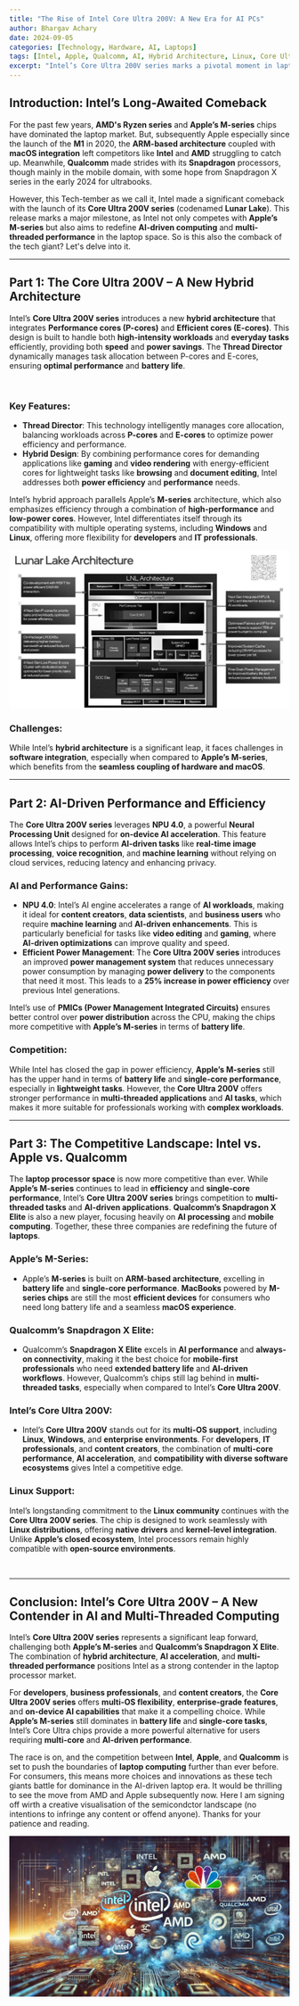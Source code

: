 ```yaml
---
title: "The Rise of Intel Core Ultra 200V: A New Era for AI PCs"
author: Bhargav Achary
date: 2024-09-05
categories: [Technology, Hardware, AI, Laptops]
tags: [Intel, Apple, Qualcomm, AI, Hybrid Architecture, Linux, Core Ultra 200V, Lunar Lake]
excerpt: "Intel’s Core Ultra 200V series marks a pivotal moment in laptop processing, competing directly with Apple’s M-series and Qualcomm’s Snapdragon X Elite. This article explores the hybrid architecture, AI-driven performance, and multi-threaded computing that define Intel's comeback."
---
```


## Introduction: Intel’s Long-Awaited Comeback

For the past few years, **AMD's Ryzen series** and **Apple’s M-series** chips have dominated the laptop market. But, subsequently Apple especially since the launch of the **M1** in 2020, the **ARM-based architecture** coupled with **macOS integration** left competitors like **Intel** and **AMD** struggling to catch up. Meanwhile, **Qualcomm** made strides with its **Snapdragon** processors, though mainly in the mobile domain, with some hope from Snapdragon X series in the early 2024 for ultrabooks.

However, this Tech-tember as we call it, Intel made a significant comeback with the launch of its **Core Ultra 200V series** (codenamed **Lunar Lake**). This release marks a major milestone, as Intel not only competes with **Apple’s M-series** but also aims to redefine **AI-driven computing** and **multi-threaded performance** in the laptop space. So is this also the comback of the tech giant? Let's delve into it.

---

## Part 1: The Core Ultra 200V – A New Hybrid Architecture

Intel’s **Core Ultra 200V series** introduces a new **hybrid architecture** that integrates **Performance cores (P-cores)** and **Efficient cores (E-cores)**. This design is built to handle both **high-intensity workloads** and **everyday tasks** efficiently, providing both **speed** and **power savings**. The **Thread Director** dynamically manages task allocation between P-cores and E-cores, ensuring **optimal performance** and **battery life**.

<img class="img-responsive" src="/images/posts/intel/intel_ai_pc.png" alt="">

### Key Features:
- **Thread Director**: This technology intelligently manages core allocation, balancing workloads across **P-cores** and **E-cores** to optimize power efficiency and performance.
- **Hybrid Design**: By combining performance cores for demanding applications like **gaming** and **video rendering** with energy-efficient cores for lightweight tasks like **browsing** and **document editing**, Intel addresses both **power efficiency** and **performance** needs.

Intel’s hybrid approach parallels Apple’s **M-series** architecture, which also emphasizes efficiency through a combination of **high-performance** and **low-power cores**. However, Intel differentiates itself through its compatibility with multiple operating systems, including **Windows** and **Linux**, offering more flexibility for **developers** and **IT professionals**.

<img class="img-responsive" src="/images/posts/intel/lunar_lake.png" alt="">

### Challenges:
While Intel’s **hybrid architecture** is a significant leap, it faces challenges in **software integration**, especially when compared to **Apple’s M-series**, which benefits from the **seamless coupling of hardware and macOS**.

---

## Part 2: AI-Driven Performance and Efficiency

The **Core Ultra 200V series** leverages **NPU 4.0**, a powerful **Neural Processing Unit** designed for **on-device AI acceleration**. This feature allows Intel’s chips to perform **AI-driven tasks** like **real-time image processing**, **voice recognition**, and **machine learning** without relying on cloud services, reducing latency and enhancing privacy.

### AI and Performance Gains:
- **NPU 4.0**: Intel’s AI engine accelerates a range of **AI workloads**, making it ideal for **content creators**, **data scientists**, and **business users** who require **machine learning** and **AI-driven enhancements**. This is particularly beneficial for tasks like **video editing** and **gaming**, where **AI-driven optimizations** can improve quality and speed.
- **Efficient Power Management**: The **Core Ultra 200V series** introduces an improved **power management system** that reduces unnecessary power consumption by managing **power delivery** to the components that need it most. This leads to a **25% increase in power efficiency** over previous Intel generations.

Intel’s use of **PMICs (Power Management Integrated Circuits)** ensures better control over **power distribution** across the CPU, making the chips more competitive with **Apple’s M-series** in terms of **battery life**.

### Competition:
While Intel has closed the gap in power efficiency, **Apple’s M-series** still has the upper hand in terms of **battery life** and **single-core performance**, especially in **lightweight tasks**. However, the **Core Ultra 200V** offers stronger performance in **multi-threaded applications** and **AI tasks**, which makes it more suitable for professionals working with **complex workloads**.

---

## Part 3: The Competitive Landscape: Intel vs. Apple vs. Qualcomm

The **laptop processor space** is now more competitive than ever. While **Apple’s M-series** continues to lead in **efficiency** and **single-core performance**, Intel’s **Core Ultra 200V series** brings competition to **multi-threaded tasks** and **AI-driven applications**. **Qualcomm’s Snapdragon X Elite** is also a new player, focusing heavily on **AI processing** and **mobile computing**. Together, these three companies are redefining the future of **laptops**.

### Apple’s M-Series:
- Apple’s **M-series** is built on **ARM-based architecture**, excelling in **battery life** and **single-core performance**. **MacBooks** powered by **M-series chips** are still the most **efficient devices** for consumers who need long battery life and a seamless **macOS experience**.
  
### Qualcomm’s Snapdragon X Elite:
- Qualcomm’s **Snapdragon X Elite** excels in **AI performance** and **always-on connectivity**, making it the best choice for **mobile-first professionals** who need **extended battery life** and **AI-driven workflows**. However, Qualcomm’s chips still lag behind in **multi-threaded tasks**, especially when compared to Intel’s **Core Ultra 200V**.

### Intel’s Core Ultra 200V:
- Intel’s **Core Ultra 200V** stands out for its **multi-OS support**, including **Linux**, **Windows**, and **enterprise environments**. For **developers**, **IT professionals**, and **content creators**, the combination of **multi-core performance**, **AI acceleration**, and **compatibility with diverse software ecosystems** gives Intel a competitive edge.

### Linux Support: 
Intel’s longstanding commitment to the **Linux community** continues with the **Core Ultra 200V series**. The chip is designed to work seamlessly with **Linux distributions**, offering **native drivers** and **kernel-level integration**. Unlike **Apple’s closed ecosystem**, Intel processors remain highly compatible with **open-source environments**.

<img class="img-responsive" src="/images/posts/intel/intel_ai_pc.png" alt="">

---

## Conclusion: Intel’s Core Ultra 200V – A New Contender in AI and Multi-Threaded Computing

Intel’s **Core Ultra 200V series** represents a significant leap forward, challenging both **Apple’s M-series** and **Qualcomm’s Snapdragon X Elite**. The combination of **hybrid architecture**, **AI acceleration**, and **multi-threaded performance** positions Intel as a strong contender in the laptop processor market.

For **developers**, **business professionals**, and **content creators**, the **Core Ultra 200V series** offers **multi-OS flexibility**, **enterprise-grade features**, and **on-device AI capabilities** that make it a compelling choice. While **Apple’s M-series** still dominates in **battery life** and **single-core tasks**, Intel’s Core Ultra chips provide a more powerful alternative for users requiring **multi-core** and **AI-driven performance**.

The race is on, and the competition between **Intel**, **Apple**, and **Qualcomm** is set to push the boundaries of **laptop computing** further than ever before. For consumers, this means more choices and innovations as these tech giants battle for dominance in the AI-driven laptop era. It would be thrilling to see the move from AMD and Apple subsequently now. Here I am signing off wirth a creative visualisation of the semicondctor landscape (no intentions to infringe any content or offend anyone). Thanks for your patience and reading.

<img class="img-responsive" src="/images/posts/intel/creative.png" alt="">

